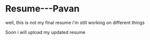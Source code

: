 # Resume---Pavan

well, this is not my final resume i'm still working on different things 

Soon i will upload my updated resume

